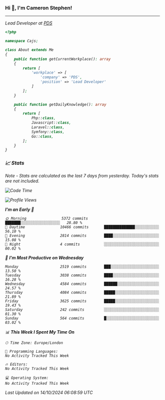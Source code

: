 ### Hi 👋, I'm Cameron Stephen!
<hr>
<p><em>Lead Developer at <a href="https://prindatasolutions.co.uk">PDS</a></p>


```php
<?php

namespace Cajs;

class About extends Me
{
    public function getCurrentWorkplace(): array
    {
        return [
            'workplace' => [
                'company' => 'PDS',
                'position' => 'Lead Developer'
            ]
        ];
    }

    public function getDailyKnowledge(): array
    {
        return [
            Php::class,
            Javascript::class,
            Laravel::class,
            Symfony::class,
            Go::class,
        ];
    }
}
```

### 📈 Stats
<p><em>Note - Stats are calculated as the last 7 days from yesterday. Today's stats are not included.</em></p>


<!--START_SECTION:waka-->
![Code Time](http://img.shields.io/badge/Code%20Time-3%2C999%20hrs%2013%20mins-blue)

![Profile Views](http://img.shields.io/badge/Profile%20Views-0-blue)

**I'm an Early 🐤** 

```text
🌞 Morning                5372 commits        ███████░░░░░░░░░░░░░░░░░░   28.80 % 
🌆 Daytime                10466 commits       ██████████████░░░░░░░░░░░   56.10 % 
🌃 Evening                2814 commits        ████░░░░░░░░░░░░░░░░░░░░░   15.08 % 
🌙 Night                  4 commits           ░░░░░░░░░░░░░░░░░░░░░░░░░   00.02 % 
```
📅 **I'm Most Productive on Wednesday** 

```text
Monday                   2519 commits        ███░░░░░░░░░░░░░░░░░░░░░░   13.50 % 
Tuesday                  3038 commits        ████░░░░░░░░░░░░░░░░░░░░░   16.28 % 
Wednesday                4584 commits        ██████░░░░░░░░░░░░░░░░░░░   24.57 % 
Thursday                 4084 commits        █████░░░░░░░░░░░░░░░░░░░░   21.89 % 
Friday                   3625 commits        █████░░░░░░░░░░░░░░░░░░░░   19.43 % 
Saturday                 242 commits         ░░░░░░░░░░░░░░░░░░░░░░░░░   01.30 % 
Sunday                   564 commits         █░░░░░░░░░░░░░░░░░░░░░░░░   03.02 % 
```


📊 **This Week I Spent My Time On** 

```text
🕑︎ Time Zone: Europe/London

💬 Programming Languages: 
No Activity Tracked This Week

🔥 Editors: 
No Activity Tracked This Week

💻 Operating System: 
No Activity Tracked This Week
```


 Last Updated on 14/10/2024 06:08:59 UTC
<!--END_SECTION:waka-->
